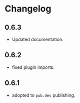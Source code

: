 # Changelog

## 0.6.3

* Updated documentation.

## 0.6.2

* fixed plugin imports.

## 0.6.1

* adopted to `pub.dev` publishing.

